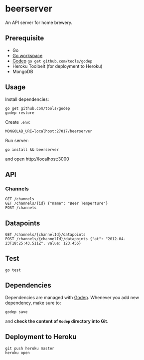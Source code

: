 # beerserver

An API server for home brewery.

## Prerequisite

- Go
- [Go workspace](https://golang.org/doc/code.html)
- [Godep](https://github.com/tools/godep) `go get github.com/tools/godep`
- Heroku Toolbelt (for deployment to Heroku)
- MongoDB

## Usage

Install dependencies:

```
go get github.com/tools/godep
godep restore
```

Create `.env`:

```
MONGOLAB_URI=localhost:27017/beerserver
```

Run server:

```
go install && beerserver
```

and open http://localhost:3000

## API

### Channels

```
GET /channels
GET /channels/{id} {"name": "Beer Temperture"}
POST /channels
```

## Datapoints

```
GET /channels/{channelId}/datapoints
POST /channels/{channelId}/datapoints {"at": "2012-04-23T18:25:43.511Z", value: 123.456}
```

## Test

```
go test
```

## Dependencies

Dependencies are managed with [Godep](https://github.com/tools/godep). Whenever you add new dependency, make sure to:

```
godep save
```

and **check the content of `Godep` directory into Git**.

## Deployment to Heroku

```
git push heroku master
heroku open
```
